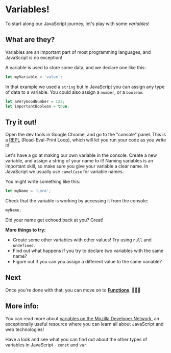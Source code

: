 # Variables!

To start along our JavaScript journey, let's play with some *variables*!

## What are they?

Variables are an important part of most programming languages, and JavaScript is no exception!

A variable is used to store some data, and we declare one like this:

```javascript
let myVariable = 'value';
```

In that example we used a `string` but in JavaScript you can assign any type of data to a variable. You could also assign a `number`, or a `boolean`:

```javascript
let aVeryGoodNumber = 123;
let importantBoolean = true;
```

## Try it out!

Open the dev tools in Google Chrome, and go to the "console" panel. This is a [REPL](https://en.wikipedia.org/wiki/Read%E2%80%93eval%E2%80%93print_loop) (Read-Eval-Print Loop), which will let you run your code as you write it!

Let's have a go at making our own variable in the console. Create a new variable, and assign a string of your name to it! Naming variables is an important skill, so make sure you give your variable a clear name. In JavaScript we usually use `camelCase` for variable names.

You might write something like this:

```javascript
let myName = 'Lora';
```

Check that the variable is working by accessing it from the console:

```javascript
myName;
```

Did your name get echoed back at you? Great!

**More things to try:**

* Create some other variables with other values! Try using `null` and `undefined`.
* Find out what happens if you try to declare two variables with the same name?
* Figure out if you can you assign a different value to the same variable?

## Next

Once you're done with that, you can move on to [**Functions**](./05%20-%20Functions.md). 👏👏👏

## More info:

You can read more about [variables on the Mozilla Developer Network](https://developer.mozilla.org/en-US/docs/Web/JavaScript/Guide/Grammar_and_types#Declarations), an exceptionally useful resource where you can learn all about JavaScript and web technologies!

Have a look and see what you can find out about the other types of variables in JavaScript -  `const` and `var`.
